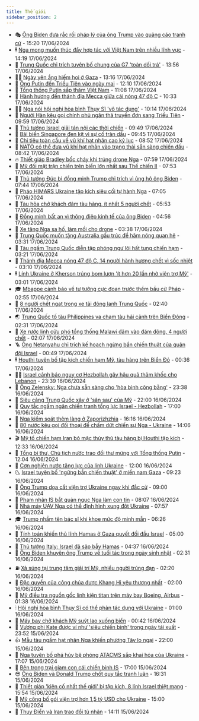 ```yaml
---
title: Thế giới
sidebar_position: 2
---
```


<!-- vnexpress-the-gioi:START -->
- 🎭 [Ông Biden đưa rắc rối pháp lý của ông Trump vào quảng cáo tranh cử](https://vnexpress.net/ong-biden-dua-rac-roi-phap-ly-cua-ong-trump-vao-quang-cao-tranh-cu-4759426.html) - 15:20 17/06/2024
- 🕴 [Nga mong muốn thúc đẩy hợp tác với Việt Nam trên nhiều lĩnh vực](https://vnexpress.net/nga-mong-muon-thuc-day-hop-tac-voi-viet-nam-tren-nhieu-linh-vuc-4759423.html) - 14:19 17/06/2024
- 🤭 [Trung Quốc chỉ trích tuyên bố chung của G7 &#39;toàn dối trá&#39;](https://vnexpress.net/trung-quoc-chi-trich-tuyen-bo-chung-cua-g7-toan-doi-tra-4759416.html) - 13:56 17/06/2024
- 🧑‍💻 [Ngày yên ắng hiếm hoi ở Gaza](https://vnexpress.net/ngay-yen-ang-hiem-hoi-o-gaza-4759380.html) - 13:16 17/06/2024
- 🦏 [Ông Putin đến Triều Tiên vào ngày mai](https://vnexpress.net/ong-putin-den-trieu-tien-vao-ngay-mai-4759411.html) - 12:10 17/06/2024
- 🦒 [Tổng thống Putin sắp thăm Việt Nam](https://vnexpress.net/tong-thong-putin-sap-tham-viet-nam-4757707.html) - 11:08 17/06/2024
- 🌈 [Hành hương đến thánh địa Mecca giữa cái nóng 47 độ C](https://vnexpress.net/hanh-huong-den-thanh-dia-mecca-giua-cai-nong-47-do-c-4759203.html) - 10:33 17/06/2024
- 🧑‍🏫 [Nga nói hội nghị hòa bình Thụy Sĩ &#39;vô tác dụng&#39;](https://vnexpress.net/nga-noi-hoi-nghi-hoa-binh-thuy-si-vo-tac-dung-4759366.html) - 10:14 17/06/2024
- 🐲 [Người Hàn kêu gọi chính phủ ngăn thả truyền đơn sang Triều Tiên](https://vnexpress.net/nguoi-han-keu-goi-chinh-phu-ngan-tha-truyen-don-sang-trieu-tien-4759316.html) - 09:59 17/06/2024
- 🦒 [Thủ tướng Israel giải tán nội các thời chiến](https://vnexpress.net/thu-tuong-israel-giai-tan-noi-cac-thoi-chien-4759333.html) - 09:49 17/06/2024
- 🐻 [Bãi biển Singapore đen kịt vì sự cố tràn dầu](https://vnexpress.net/bai-bien-singapore-den-kit-vi-su-co-tran-dau-4759302.html) - 09:45 17/06/2024
- 🚀 [Chi tiêu toàn cầu về vũ khí hạt nhân cao kỷ lục](https://vnexpress.net/chi-tieu-toan-cau-ve-vu-khi-hat-nhan-cao-ky-luc-4759271.html) - 08:52 17/06/2024
- 🥰 [NATO có thể đưa vũ khí hạt nhân vào trạng thái sẵn sàng chiến đấu](https://vnexpress.net/nato-co-the-dua-vu-khi-hat-nhan-vao-trang-thai-san-sang-chien-dau-4759281.html) - 08:42 17/06/2024
- 🔥 [Thiết giáp Bradley bốc cháy khi trúng drone Nga](https://vnexpress.net/thiet-giap-bradley-boc-chay-khi-trung-drone-nga-4759246.html) - 07:59 17/06/2024
- 🥳 [Mỹ đối mặt trận chiến trên biển lớn nhất sau Thế chiến II](https://vnexpress.net/my-doi-mat-tran-chien-tren-bien-lon-nhat-sau-the-chien-ii-4759176.html) - 07:53 17/06/2024
- 💼 [Thủ tướng Đức bị đồng minh Trump chỉ trích vì ủng hộ ông Biden](https://vnexpress.net/thu-tuong-duc-bi-dong-minh-trump-chi-trich-vi-ung-ho-ong-biden-4759181.html) - 07:44 17/06/2024
- 🤡 [Pháo HIMARS Ukraine tập kích siêu cối tự hành Nga](https://vnexpress.net/phao-himars-ukraine-tap-kich-sieu-coi-tu-hanh-nga-4759158.html) - 07:05 17/06/2024
- 🌁 [Tàu hỏa chở khách đâm tàu hàng, ít nhất 5 người chết](https://vnexpress.net/tau-hoa-cho-khach-dam-tau-hang-it-nhat-5-nguoi-chet-4759226.html) - 05:53 17/06/2024
- 🤩 [Đồng minh bất an vì thông điệp kinh tế của ông Biden](https://vnexpress.net/dong-minh-bat-an-vi-thong-diep-kinh-te-cua-ong-biden-4751295.html) - 04:56 17/06/2024
- 🎉 [Xe tăng Nga sa hố, làm mồi cho drone](https://vnexpress.net/xe-tang-nga-sa-ho-lam-moi-cho-drone-4759094.html) - 03:38 17/06/2024
- 🎉 [Trung Quốc muốn tặng Australia gấu trúc để hâm nóng quan hệ](https://vnexpress.net/trung-quoc-muon-tang-australia-gau-truc-de-ham-nong-quan-he-4759080.html) - 03:31 17/06/2024
- 🌁 [Tàu ngầm Trung Quốc diễn tập phóng ngư lôi hất tung chiến hạm](https://vnexpress.net/tau-ngam-trung-quoc-dien-tap-phong-ngu-loi-hat-tung-chien-ham-4759083.html) - 03:21 17/06/2024
- 🌊 [Thánh địa Mecca nóng 47 độ C, 14 người hành hương chết vì sốc nhiệt](https://vnexpress.net/thanh-dia-mecca-nong-47-do-c-14-nguoi-hanh-huong-chet-vi-soc-nhiet-4759105.html) - 03:10 17/06/2024
- 🕴 [Lính Ukraine ở Kherson trúng bom lượn &#39;ít hơn 20 lần nhờ viện trợ Mỹ&#39;](https://vnexpress.net/linh-ukraine-o-kherson-trung-bom-luon-it-hon-20-lan-nho-vien-tro-my-4759050.html) - 03:01 17/06/2024
- 🎓 [Mbappe cảnh báo về tư tưởng cực đoan trước thềm bầu cử Pháp](https://vnexpress.net/mbappe-canh-bao-ve-tu-tuong-cuc-doan-truoc-them-bau-cu-phap-4759044.html) - 02:55 17/06/2024
- 🦩 [8 người chết ngạt trong xe tải đông lạnh Trung Quốc](https://vnexpress.net/8-nguoi-chet-ngat-trong-xe-tai-dong-lanh-trung-quoc-4759075.html) - 02:40 17/06/2024
- 🌏 [Trung Quốc tố tàu Philippines va chạm tàu hải cảnh trên Biển Đông](https://vnexpress.net/trung-quoc-to-tau-philippines-va-cham-tau-hai-canh-tren-bien-dong-4759045.html) - 02:31 17/06/2024
- 🌋 [Xe rước linh cữu phó tổng thống Malawi đâm vào đám đông, 4 người chết](https://vnexpress.net/xe-ruoc-linh-cuu-pho-tong-thong-malawi-dam-vao-dam-dong-4-nguoi-chet-4759039.html) - 02:07 17/06/2024
- 🪜 [Ông Netanyahu chỉ trích kế hoạch ngừng bắn chiến thuật của quân đội Israel](https://vnexpress.net/ong-netanyahu-chi-trich-ke-hoach-ngung-ban-chien-thuat-cua-quan-doi-israel-4759027.html) - 00:49 17/06/2024
- 🕴 [Houthi tuyên bố tập kích chiến hạm Mỹ, tàu hàng trên Biển Đỏ](https://vnexpress.net/houthi-tuyen-bo-tap-kich-chien-ham-my-tau-hang-tren-bien-do-4759031.html) - 00:36 17/06/2024
- 🧑‍🏫 [Israel cảnh báo nguy cơ Hezbollah gây hậu quả thảm khốc cho Lebanon](https://vnexpress.net/israel-canh-bao-nguy-co-hezbollah-gay-hau-qua-tham-khoc-cho-lebanon-4759019.html) - 23:39 16/06/2024
- 🌮 [Ông Zelensky: Nga chưa sẵn sàng cho &#39;hòa bình công bằng&#39;](https://vnexpress.net/ong-zelensky-nga-chua-san-sang-cho-hoa-binh-cong-bang-4759016.html) - 23:38 16/06/2024
- 🚦 [Siêu cảng Trung Quốc xây ở &#39;sân sau&#39; của Mỹ](https://vnexpress.net/sieu-cang-trung-quoc-xay-o-san-sau-cua-my-4757893.html) - 22:00 16/06/2024
- 💫 [Quy tắc ngầm ngăn chiến tranh tổng lực Israel - Hezbollah](https://vnexpress.net/quy-tac-ngam-ngan-chien-tranh-tong-luc-israel-hezbollah-4757677.html) - 17:00 16/06/2024
- 🤡 [Nga kiểm soát thêm làng ở Zaporizhzhia](https://vnexpress.net/nga-kiem-soat-them-lang-o-zaporizhzhia-4759000.html) - 16:16 16/06/2024
- 🦣 [80 nước kêu gọi đối thoại để chấm dứt chiến sự Nga - Ukraine](https://vnexpress.net/80-nuoc-keu-goi-doi-thoai-de-cham-dut-chien-su-nga-ukraine-4758983.html) - 14:06 16/06/2024
- 🎬 [Mỹ tố chiến hạm Iran bỏ mặc thủy thủ tàu hàng bị Houthi tập kích](https://vnexpress.net/my-to-chien-ham-iran-bo-mac-thuy-thu-tau-hang-bi-houthi-tap-kich-4758954.html) - 12:33 16/06/2024
- 🎉 [Tổng bí thư, Chủ tịch nước trao đổi thư mừng với Tổng thống Putin](https://vnexpress.net/tong-bi-thu-chu-tich-nuoc-trao-doi-thu-mung-voi-tong-thong-putin-4758959.html) - 12:04 16/06/2024
- 🎡 [Cơn nghiện nước tăng lực của lính Ukraine](https://vnexpress.net/con-nghien-nuoc-tang-luc-cua-linh-ukraine-4757119.html) - 12:00 16/06/2024
- 🌜 [Israel tuyên bố &#39;ngừng bắn chiến thuật&#39; ở miền nam Gaza](https://vnexpress.net/israel-tuyen-bo-ngung-ban-chien-thuat-o-mien-nam-gaza-4758924.html) - 09:23 16/06/2024
- 🎡 [Ông Trump dọa cắt viện trợ Ukraine ngay khi đắc cử](https://vnexpress.net/ong-trump-doa-cat-vien-tro-ukraine-ngay-khi-dac-cu-4758907.html) - 09:00 16/06/2024
- 🤗 [Phạm nhân IS bắt quản ngục Nga làm con tin](https://vnexpress.net/pham-nhan-is-bat-quan-nguc-nga-lam-con-tin-4758914.html) - 08:07 16/06/2024
- 🦩 [Nhà máy UAV Nga có thể định hình xung đột Ukraine](https://vnexpress.net/nha-may-uav-nga-co-the-dinh-hinh-xung-dot-ukraine-4751512.html) - 07:57 16/06/2024
- 🎓 [Trump nhầm tên bác sĩ khi khoe mức độ minh mẫn](https://vnexpress.net/trump-nham-ten-bac-si-khi-khoe-muc-do-minh-man-4758856.html) - 06:26 16/06/2024
- 🌁 [Tính toán khiến thủ lĩnh Hamas ở Gaza quyết đối đầu Israel](https://vnexpress.net/tinh-toan-khien-thu-linh-hamas-o-gaza-quyet-doi-dau-israel-4757389.html) - 05:00 16/06/2024
- 🤩 [Thủ tướng Italy: Israel đã sập bẫy Hamas](https://vnexpress.net/thu-tuong-italy-israel-da-sap-bay-hamas-4758863.html) - 04:37 16/06/2024
- 👹 [Ông Biden khuyên ông Trump về tuổi tác trong ngày sinh nhật](https://vnexpress.net/ong-biden-khuyen-ong-trump-ve-tuoi-tac-trong-ngay-sinh-nhat-4758823.html) - 02:31 16/06/2024
- ⛽️ [Xả súng tại trung tâm giải trí Mỹ, nhiều người trúng đạn](https://vnexpress.net/xa-sung-tai-trung-tam-giai-tri-my-nhieu-nguoi-trung-dan-4758805.html) - 02:20 16/06/2024
- 🚀 [Đặc quyền của công chúa được Khang Hi yêu thương nhất](https://vnexpress.net/dac-quyen-cua-cong-chua-duoc-khang-hi-yeu-thuong-nhat-4755750.html) - 02:00 16/06/2024
- 🎡 [Mỹ điều tra nguồn gốc linh kiện titan trên máy bay Boeing, Airbus](https://vnexpress.net/my-dieu-tra-nguon-goc-linh-kien-titan-tren-may-bay-boeing-airbus-4758798.html) - 01:38 16/06/2024
- 🕯 [Hội nghị hòa bình Thụy Sĩ có thể phản tác dụng với Ukraine](https://vnexpress.net/hoi-nghi-hoa-binh-thuy-si-co-the-phan-tac-dung-voi-ukraine-4758542.html) - 01:00 16/06/2024
- 🐻 [Máy bay chở khách Mỹ suýt lao xuống biển](https://vnexpress.net/may-bay-cho-khach-my-suyt-lao-xuong-bien-4758797.html) - 00:42 16/06/2024
- 🚦 [Vương phi Kate được ví như &#39;siêu chiến binh&#39; trong ngày tái xuất](https://vnexpress.net/vuong-phi-kate-duoc-vi-nhu-sieu-chien-binh-trong-ngay-tai-xuat-4758794.html) - 23:52 15/06/2024
- 👍 [Mẫu tàu ngầm hạt nhân Nga khiến phương Tây lo ngại](https://vnexpress.net/mau-tau-ngam-hat-nhan-nga-khien-phuong-tay-lo-ngai-4757925.html) - 22:00 15/06/2024
- 🚀 [Nga tuyên bố phá hủy bệ phóng ATACMS sắp khai hỏa của Ukraine](https://vnexpress.net/nga-tuyen-bo-pha-huy-be-phong-atacms-sap-khai-hoa-cua-ukraine-4758728.html) - 17:07 15/06/2024
- 🌮 [Bên trong trại giam con cái chiến binh IS](https://vnexpress.net/ben-trong-trai-giam-con-cai-chien-binh-is-4757339.html) - 17:00 15/06/2024
- 😎 [Ông Biden và Donald Trump chốt quy tắc tranh luận](https://vnexpress.net/ong-biden-va-donald-trump-chot-quy-tac-tranh-luan-4758761.html) - 16:31 15/06/2024
- 🐲 [Thiết giáp &#39;kiên cố nhất thế giới&#39; bị tập kích, 8 lính Israel thiệt mạng](https://vnexpress.net/thiet-giap-kien-co-nhat-the-gioi-bi-tap-kich-8-linh-israel-thiet-mang-4758760.html) - 15:54 15/06/2024
- 💫 [Mỹ công bố gói viện trợ hơn 1,5 tỷ USD cho Ukraine](https://vnexpress.net/my-cong-bo-goi-vien-tro-hon-1-5-ty-usd-cho-ukraine-4758751.html) - 15:00 15/06/2024
- 👀 [Thụy Điển và Iran trao đổi tù nhân](https://vnexpress.net/thuy-dien-va-iran-trao-doi-tu-nhan-4758736.html) - 14:11 15/06/2024<!-- vnexpress-the-gioi:END -->